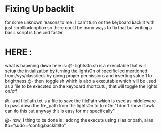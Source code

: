 # Fixing Up backlit

for some unknown reasons to me : 
    I can't turn on the keyboard backlit with just scrolllock option 
    so there could be many ways to fix that but writing a basic script
    is fine and faster 

# HERE :

what is hapening down here is: 
 @- lightsOn.sh is a executable that will setup the initialization by turning the 
    lightsOn of specific led mentioned from /sys/class/leds by giving proper 
    permissions and inserting value 1 to brightness 
 @- then, toggle.sh which is also a executable which will be used as a file to be
    executed on the keyboard shortcuts ; that will toggle the lights on/off
 
 @- and filePath.txt is a file to save the filePath which is used as middleware to
    pass down the file_path from the lightsOn to turnOn
    "I don't know if awk can do this but anyway this is easy for me specifically"
 
 @- now, I thing to be done is : adding the execute using alias or path, 
    alias lto="sudo ~/config/backlit/lto"
